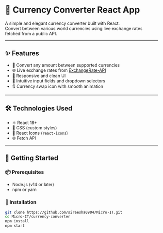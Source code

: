 # 💱 Currency Converter React App

A simple and elegant currency converter built with React.  
Convert between various world currencies using live exchange rates fetched from a public API.

---

## ✨ Features

- 🔄 Convert any amount between supported currencies
- 🌐 Live exchange rates from [ExchangeRate-API](https://www.exchangerate-api.com/)
- 📱 Responsive and clean UI
- 🧭 Intuitive input fields and dropdown selectors
- 🔃 Currency swap icon with smooth animation

---

## 🛠️ Technologies Used

- ⚛️ React 18+
- 🎨 CSS (custom styles)
- 🎯 React Icons (`react-icons`)
- 🌐 Fetch API

---

## 🚀 Getting Started

### 📦 Prerequisites

- Node.js (v14 or later)
- npm or yarn

### 🔧 Installation

```bash
git clone https://github.com/sireesha0904/Micro-IT.git
cd Micro-IT/currency-converter
npm install
npm start
